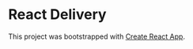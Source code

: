 # React Delivery

This project was bootstrapped with [Create React App](https://github.com/facebookincubator/create-react-app).

